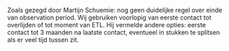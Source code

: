 Zoals gezegd door Martijn Schuemie: nog geen duidelijke regel over einde van observation period.
Wij gebruiken voorlopig van eerste contact tot overlijden of tot moment van ETL.
Hij vermelde andere opties: eerste contact tot 3 maanden na laatste contact, eventueel in stukken te splitsen als er veel tijd tussen zit.
